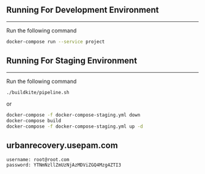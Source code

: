 ## Running For Development Environment
---

Run the following command

```bash
docker-compose run --service project
```

## Running For Staging Environment
---

Run the following command

```bash
./buildkite/pipeline.sh
```
or

```bash
docker-compose -f docker-compose-staging.yml down
docker-compose build
docker-compose -f docker-compose-staging.yml up -d
```
## urbanrecovery.usepam.com
```
username: root@root.com
password: YTNmNzllZmUzNjAzMDViZGQ4Mzg4ZTI3
```


